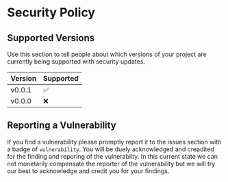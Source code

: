 # Security Policy

## Supported Versions

Use this section to tell people about which versions of your project are
currently being supported with security updates.

| Version | Supported          |
| ------- | ------------------ |
| v0.0.1   | :white_check_mark: |
| v0.0.0   | :x:                |

## Reporting a Vulnerability

If you find a vulnerability please promptly report it to the issues section with a badge of `vulnerability`. You will be duely acknowledged and creadited for the finding and reporing of the vulnerabilty. 
In this current state we can not monetarily compensate the reporter of the vulnerability but we will try our best to acknowledge and credit you for your findings.